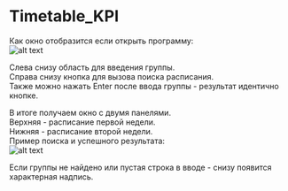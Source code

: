 # Timetable_KPI

Как окно отобразится если открыть программу:<br>
![alt text](https://github.com/[username]/[reponame]/blob/[branch]/image.jpg?raw=true)

Слева снизу область для введения группы.<br>
Справа снизу кнопка для вызова поиска расписания.<br>
Также можно нажать Enter после ввода группы - результат идентично кнопке.<br>

В итоге получаем окно с двумя панелями.<br> 
Верхняя - расписание первой недели.<br>
Нижняя - расписание второй недели.<br>
Пример поиска и успешного результата:<br>
![alt text](https://github.com/[username]/[reponame]/blob/[branch]/image.jpg?raw=true)


Если группы не найдено или пустая строка в вводе - снизу появится характерная надпись.